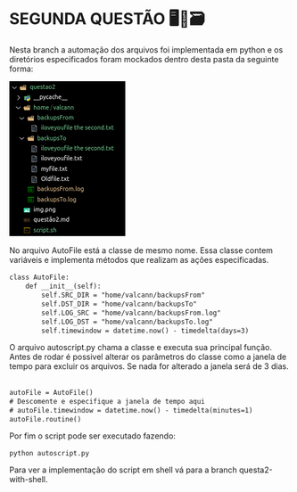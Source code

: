 # SEGUNDA QUESTÃO 🖥️🤖🗃️

Nesta branch a automação dos arquivos foi implementada em python e os diretórios especificados foram mockados dentro desta pasta da seguinte forma:

![](https://github.com/gabriel-ferreira-da-silva/challenge/blob/main/questao2/img.png?raw=true)

No arquivo AutoFile está  a classe de mesmo nome. Essa classe contem variáveis e implementa métodos que realizam as ações especificadas.

```
class AutoFile:
    def __init__(self):
        self.SRC_DIR = "home/valcann/backupsFrom"
        self.DST_DIR = "home/valcann/backupsTo"
        self.LOG_SRC = "home/valcann/backupsFrom.log"
        self.LOG_DST = "home/valcann/backupsTo.log"
        self.timewindow = datetime.now() - timedelta(days=3)
```

O arquivo autoscript.py chama a classe e executa sua principal função. Antes de rodar é possivel alterar os parâmetros do classe como a janela de tempo para excluir os arquivos. Se nada for alterado a janela será de 3 dias.

```

autoFile = AutoFile()
# Descomente e especifique a janela de tempo aqui
# autoFile.timewindow = datetime.now() - timedelta(minutes=1) 
autoFile.routine()
```

Por fim o script pode ser executado fazendo:

```
python autoscript.py
```

Para ver a implementação do script em shell vá para a branch questa2-with-shell.
